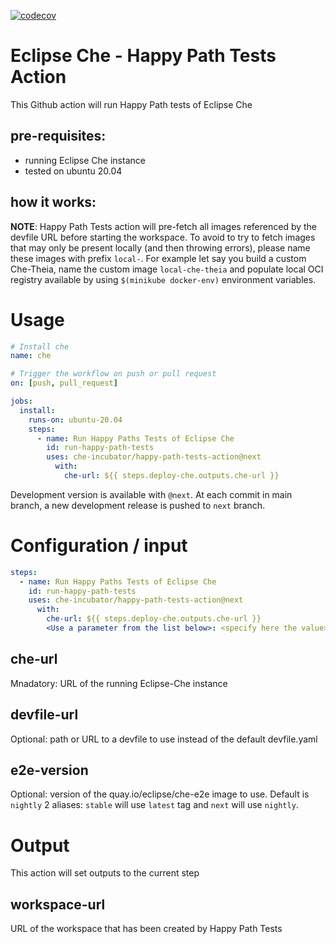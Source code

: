 [![codecov](https://img.shields.io/codecov/c/github/che-incubator/happy-path-tests-action)](https://codecov.io/gh/che-incubator/happy-path-tests-action)

# Eclipse Che - Happy Path Tests Action

This Github action will run Happy Path tests of Eclipse Che

## pre-requisites:

- running Eclipse Che instance
- tested on ubuntu 20.04

## how it works:

**NOTE**: Happy Path Tests action will pre-fetch all images referenced by the devfile URL before starting the workspace.
To avoid to try to fetch images that may only be present locally (and then throwing errors), please name these images with prefix `local-`.
For example let say you build a custom Che-Theia, name the custom image `local-che-theia` and populate local OCI registry available by using `$(minikube docker-env)` environment variables.

# Usage

```yaml
# Install che
name: che

# Trigger the workflow on push or pull request
on: [push, pull_request]

jobs:
  install:
    runs-on: ubuntu-20.04
    steps:
      - name: Run Happy Paths Tests of Eclipse Che
        id: run-happy-path-tests
        uses: che-incubator/happy-path-tests-action@next
          with:
            che-url: ${{ steps.deploy-che.outputs.che-url }}

```

Development version is available with `@next`. At each commit in main branch, a new development release is pushed to `next` branch.

# Configuration / input

```yaml
steps:
  - name: Run Happy Paths Tests of Eclipse Che
    id: run-happy-path-tests
    uses: che-incubator/happy-path-tests-action@next
      with:
        che-url: ${{ steps.deploy-che.outputs.che-url }}
        <Use a parameter from the list below>: <specify here the value>
```

## che-url

Mnadatory: URL of the running Eclipse-Che instance

## devfile-url

Optional: path or URL to a devfile to use instead of the default devfile.yaml

## e2e-version

Optional: version of the quay.io/eclipse/che-e2e image to use. Default is `nightly`
2 aliases: `stable` will use `latest` tag and `next` will use `nightly`.

# Output

This action will set outputs to the current step

## workspace-url

URL of the workspace that has been created by Happy Path Tests
